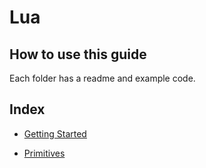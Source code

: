 # Lua

## How to use this guide
Each folder has a readme and example code.

## Index

- [Getting Started](./00/README.md)

- [Primitives](./01/README.md)
